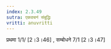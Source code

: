 ```yaml
---
index: 2.3.49
sutra: एकवचनं संबुद्धिः
vritti: anuvritti
---
```


प्रथमा 1/1/ [2।3।46] , सम्बोधने 7/1 [2।3।47]
